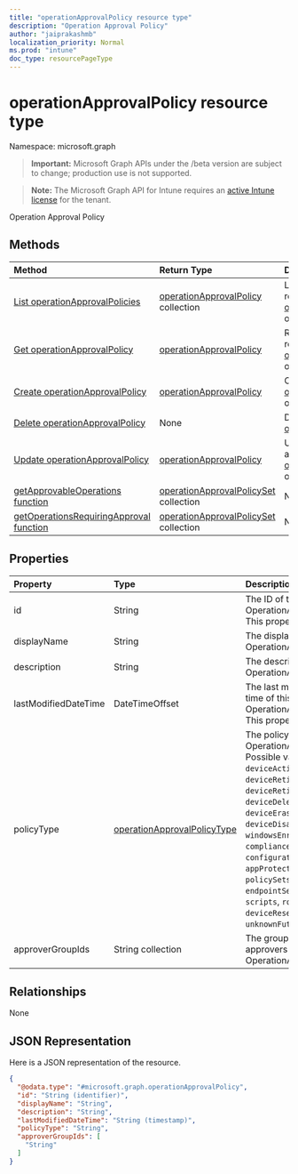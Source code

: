 ```yaml
---
title: "operationApprovalPolicy resource type"
description: "Operation Approval Policy"
author: "jaiprakashmb"
localization_priority: Normal
ms.prod: "intune"
doc_type: resourcePageType
---
```


# operationApprovalPolicy resource type

Namespace: microsoft.graph

> **Important:** Microsoft Graph APIs under the /beta version are subject to change; production use is not supported.

> **Note:** The Microsoft Graph API for Intune requires an [active Intune license](https://go.microsoft.com/fwlink/?linkid=839381) for the tenant.

Operation Approval Policy

## Methods
|Method|Return Type|Description|
|:---|:---|:---|
|[List operationApprovalPolicies](../api/intune-rbac-operationapprovalpolicy-list.md)|[operationApprovalPolicy](../resources/intune-rbac-operationapprovalpolicy.md) collection|List properties and relationships of the [operationApprovalPolicy](../resources/intune-rbac-operationapprovalpolicy.md) objects.|
|[Get operationApprovalPolicy](../api/intune-rbac-operationapprovalpolicy-get.md)|[operationApprovalPolicy](../resources/intune-rbac-operationapprovalpolicy.md)|Read properties and relationships of the [operationApprovalPolicy](../resources/intune-rbac-operationapprovalpolicy.md) object.|
|[Create operationApprovalPolicy](../api/intune-rbac-operationapprovalpolicy-create.md)|[operationApprovalPolicy](../resources/intune-rbac-operationapprovalpolicy.md)|Create a new [operationApprovalPolicy](../resources/intune-rbac-operationapprovalpolicy.md) object.|
|[Delete operationApprovalPolicy](../api/intune-rbac-operationapprovalpolicy-delete.md)|None|Deletes a [operationApprovalPolicy](../resources/intune-rbac-operationapprovalpolicy.md).|
|[Update operationApprovalPolicy](../api/intune-rbac-operationapprovalpolicy-update.md)|[operationApprovalPolicy](../resources/intune-rbac-operationapprovalpolicy.md)|Update the properties of a [operationApprovalPolicy](../resources/intune-rbac-operationapprovalpolicy.md) object.|
|[getApprovableOperations function](../api/intune-rbac-operationapprovalpolicy-getapprovableoperations.md)|[operationApprovalPolicySet](../resources/intune-rbac-operationapprovalpolicyset.md) collection|Not yet documented|
|[getOperationsRequiringApproval function](../api/intune-rbac-operationapprovalpolicy-getoperationsrequiringapproval.md)|[operationApprovalPolicySet](../resources/intune-rbac-operationapprovalpolicyset.md) collection|Not yet documented|

## Properties
|Property|Type|Description|
|:---|:---|:---|
|id|String|The ID of the OperationApprovalPolicy. This property is read-only.|
|displayName|String|The display name of this OperationApprovalPolicy|
|description|String|The description of this OperationApprovalPolicy|
|lastModifiedDateTime|DateTimeOffset|The last modified date and time of this OperationApprovalPolicy. This property is read-only.|
|policyType|[operationApprovalPolicyType](../resources/intune-rbac-operationapprovalpolicytype.md)|The policy type for this OperationApprovalPolicy. Possible values are: `deviceActions`, `deviceWipe`, `deviceRetire`, `deviceRetireNonCompliant`, `deviceDelete`, `deviceLock`, `deviceErase`, `deviceDisableActivationLock`, `windowsEnrollment`, `compliancePolicies`, `configurationPolicies`, `appProtectionPolicies`, `policySets`, `filters`, `endpointSecurity`, `apps`, `scripts`, `roles`, `deviceResetPasscode`, `unknownFutureValue`.|
|approverGroupIds|String collection|The group IDs for the approvers for this OperationApprovalPolicy|

## Relationships
None

## JSON Representation
Here is a JSON representation of the resource.
<!-- {
  "blockType": "resource",
  "keyProperty": "id",
  "@odata.type": "microsoft.graph.operationApprovalPolicy"
}
-->
``` json
{
  "@odata.type": "#microsoft.graph.operationApprovalPolicy",
  "id": "String (identifier)",
  "displayName": "String",
  "description": "String",
  "lastModifiedDateTime": "String (timestamp)",
  "policyType": "String",
  "approverGroupIds": [
    "String"
  ]
}
```
